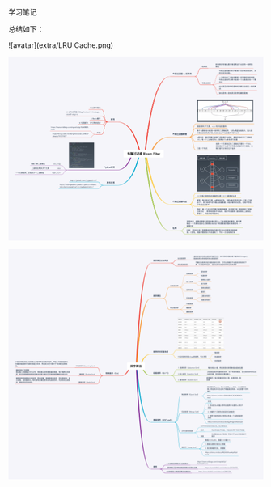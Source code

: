 学习笔记

总结如下：

![avatar](extra/LRU Cache.png)

![avatar](extra/布隆过滤器BloomFilter.png)

![avatar](extra/排序算法.png)


